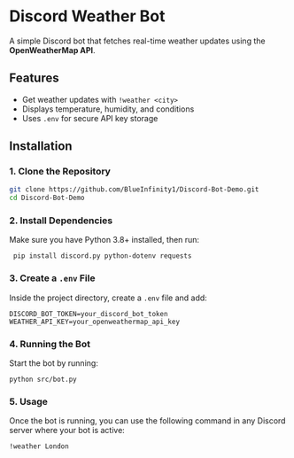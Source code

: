 # Discord Weather Bot

A simple Discord bot that fetches real-time weather updates using the **OpenWeatherMap API**.

## Features
- Get weather updates with `!weather <city>`
- Displays temperature, humidity, and conditions
- Uses `.env` for secure API key storage

## Installation

### 1. Clone the Repository
```bash
git clone https://github.com/BlueInfinity1/Discord-Bot-Demo.git
cd Discord-Bot-Demo
```

### 2. Install Dependencies
Make sure you have Python 3.8+ installed, then run:

`
pip install discord.py python-dotenv requests`

### 3. Create a `.env` File
Inside the project directory, create a `.env` file and add:

```env
DISCORD_BOT_TOKEN=your_discord_bot_token
WEATHER_API_KEY=your_openweathermap_api_key
```

### 4. Running the Bot
Start the bot by running:

`
python src/bot.py
`

### 5. Usage
Once the bot is running, you can use the following command in any Discord server where your bot is active:

`
!weather London
`
